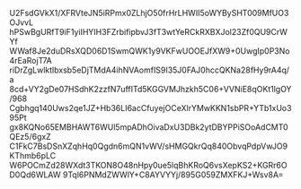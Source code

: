 U2FsdGVkX1/XFRVteJN5iRPmx0ZLhjO50frHrLHWII5oWYBySHT009MfUO3OJvvL
hPSwBgURfT9iF1yiIHYIH3FZrbifipbvJ3fT3wtYeRCkRXBXJol23Zf0QU9CrWYf
WWaf8Je2duDRsXQD06D1SwmQWK1y9VKFwUOOEJfXW9+0UwgIp0P3No4rEaRojT7A
riDrZgLwlktlbxsb5eDjTMdA4ihNVAomfIS9I35J0FAJ0hccQKNa28fHy9rA4q/a
8cd+VY2gDe07HSdhK2zzfN7uffITd5KGGVMJhzkh5C06+VVNiE8qOKt1lgOY/968
Cgbhgq140Uws2qe1JZ+Hb36LI6acCfuyejOCeXlrYMwKKN1sbPR+YTb1xUo395Pt
gx8KQNo65EMBHAWT6WUl5mpADhOivaDxU3DBk2ytDBYPPiSOoAdCMT0QEz5/6gxZ
C1FkC7BsDSnXZqhHq0Qgdn6mQN1vWV/sHMGQkrQq840ObvqPdpVwJO9KThmb6pLC
W6POCmZd28WXdt3TKON8O48nHpy0ue5lqBhKRoQ6vsXepKS2+KGRr6OD0Qd6WLAW
9Tql6PNMdZWWlY+C8AYVYYj/895G059ZMXFKJ+Wsv8A=

